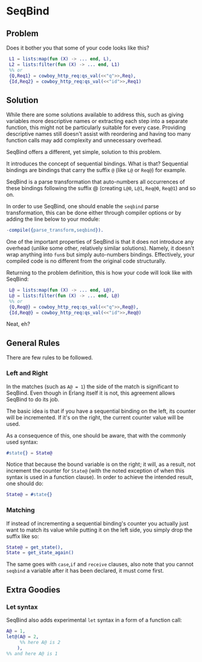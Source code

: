 SeqBind
=======

Problem
-------

Does it bother you that some of your code looks like this?

```erlang
 L1 = lists:map(fun (X) -> ... end, L),
 L2 = lists:filter(fun (X) -> ... end, L1)
 %% or
 {Q,Req1} = cowboy_http_req:qs_val(<<"q">>,Req),
 {Id,Req2} = cowboy_http_req:qs_val(<<"id">>,Req1)
```

Solution
--------

While there are some solutions available to address this, such as giving variables more descriptive names or extracting each step into a separate function, this might not be particularly  suitable for every case. Providing descriptive names still doesn't assist with reordering and having too many function calls may add complexity and unnecessary overhead.

SeqBind offers a different, yet simple, solution to this problem.

It introduces the concept of sequential bindings. What is that? Sequential bindings are bindings that carry the suffix `@` (like `L@` or `Req@`) for example.

SeqBind is a parse transformation that auto-numbers all occurrences of these bindings following the suffix @ (creating `L@0`, `L@1`, `Req@0`, `Req@1`) and so on.

In order to use SeqBind, one should enable the `seqbind` parse transformation, this can be done either through compiler options or by adding the line below to your module:

```erlang
-compile({parse_transform,seqbind}).
```

One of the important properties of SeqBind is that it does not introduce any overhead (unlike some other, relatively similar solutions). Namely, it doesn't wrap anything into `fun`s but simply auto-numbers bindings. Effectively, your compiled code is no different from the original code structurally.

Returning to the problem definition, this is how your code will look like with SeqBind:

```erlang
 L@ = lists:map(fun (X) -> ... end, L@),
 L@ = lists:filter(fun (X) -> ... end, L@)
 %% or
 {Q,Req@} = cowboy_http_req:qs_val(<<"q">>,Req@),
 {Id,Req@} = cowboy_http_req:qs_val(<<"id">>,Req@)
```

Neat, eh?


General Rules
---

There are few rules to be followed.

### Left and Right


In the matches (such as `A@ = 1`) the side of the match is significant to SeqBind. Even though in Erlang itself it is not, this agreement allows SeqBind to do its job.

The basic idea is that if you have a sequential binding on the left, its counter will be incremented. If it's on the right, the current counter value will be used.

As a consequence of this, one should be aware, that with the commonly used syntax:

```erlang
#state{} = State@
```

Notice that because the bound variable is on the right; it will, as a result, not increment the counter for `State@` (with the noted exception of when this syntax is used in a function clause). In order to achieve the intended result, one should do:

```erlang
State@ = #state{}
```

### Matching

If instead of incrementing a sequential binding's counter you actually just want to match its value while putting it on the left side, you simply drop the suffix like so:


```erlang
State@ = get_state(),
State = get_state_again()
```

The same goes with `case`,`if` and `receive` clauses, also note that you cannot `seqbind` a variable after it has been declared, it must come first.

Extra Goodies
-------------

### Let syntax

SeqBind also adds experimental `let` syntax in a form of a function call:

```erlang
A@ = 1,
let@(A@ = 2,
     %% here A@ is 2
    ),
%% and here A@ is 1
```